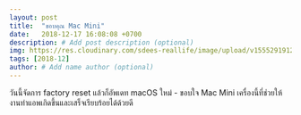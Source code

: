 ```yaml
---
layout: post
title:  "ขอบคุณ Mac Mini"
date:   2018-12-17 16:08:08 +0700
description: # Add post description (optional)
img: https://res.cloudinary.com/sdees-reallife/image/upload/v1555291912/IMG_20181217_181701379.jpg # Add image post (optional)
tags: [2018-12]
author: # Add name author (optional)
---
```

วันนี้จัดการ factory reset แล้วก็อัพเดท macOS ใหม่ - ขอบใจ Mac Mini เครื่องนี้ที่ช่วยให้งานทำแอพเกิดขึ้นและเสร็จเรียบร้อยได้ด้วยดี
